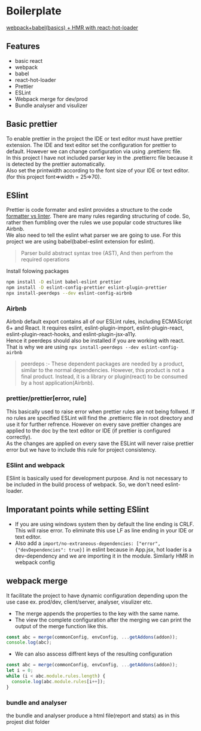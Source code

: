 # Boilerplate

[webpack+babel(basics) + HMR with react-hot-loader](https://docs.google.com/document/d/1DkOYLjroCwYiykL0hdZVTVXWsRx_lPEzdDjEma4G0po/edit#heading=h.dxp0w9fvf833)

## Features

- basic react
- webpack
- babel
- react-hot-loader
- Prettier
- ESLint
- Webpack merge for dev/prod
- Bundle analyser and visulizer

## Basic prettier

To enable prettier in the project the IDE or text editor must have prettier extension. The IDE and text editor set the configuration for prettier to default. However we can change configuration via using .prettierrc file.  
In this project I have not included parser key in the .prettierrc file because it is detected by the prettier automatically.  
Also set the printwidth according to the font size of your IDE or text editor.(for this project font=>width = 25=>70).

## ESlint

Prettier is code formater and eslint provides a structure to the code [formatter vs linter](https://medium.com/@awesomecode/format-code-vs-and-lint-code-95613798dcb3). There are many rules regarding structuring of code. So, rather then fumbling over the rules we use popular code structures like Airbnb.  
We also need to tell the eslint what parser we are going to use. For this project we are using babel(babel-eslint extension for eslint).

> Parser build abstract syntax tree (AST), And then perfrom the required operations

Install folowing packages

```bash
npm install -D eslint babel-eslint prettier
npm install -D eslint-config-prettier eslint-plugin-prettier
npx install-peerdeps --dev eslint-config-airbnb
```

### Airbnb

Airbnb default export contains all of our ESLint rules, including ECMAScript 6+ and React. It requires eslint, eslint-plugin-import, eslint-plugin-react, eslint-plugin-react-hooks, and eslint-plugin-jsx-a11y.  
Hence it peerdeps should also be installed if you are working with react. That is why we are using `npx install-peerdeps --dev eslint-config-airbnb`

> peerdeps :- These dependent packages are needed by a product, similar to the normal dependencies. However, this product is not a final product. Instead, it is a library or plugin(react) to be consumed by a host application(Airbnb).

### prettier/prettier[error, rule]

This basically used to raise error when prettier rules are not being follwed. If no rules are specified ESLint will find the .prettierrc file in root directory and use it for further refrence. However on every save prettier changes are applied to the doc by the text editor or IDE (if prettier is configured correctly).  
As the changes are applied on every save the ESLint will never raise prettier error but we have to include this rule for project consistency.

### ESlint and webpack

ESlint is basically used for development purpose. And is not necessary to be included in the build process of webpack. So, we don't need eslint-loader.

## Imporatant points while setting ESlint

- If you are using windows system then by default the line ending is CRLF. This will raise error. To eliminate this use LF as line ending in your IDE or text editor.
- Also add a
  `import/no-extraneous-dependencies: ["error", {"devDependencies": true}]`
  in eslint because in App.jsx, hot loader is a dev-dependency and we are importing it in the module.
  Similarly HMR in webpack config

## webpack merge

It facilitate the project to have dynamic configuration depending upon the use case ex. prod/dev, client/server, analyser, visulizer etc.

- The merge appends the properties to the key with the same name.
- The view the complete configuration after the merging we can print the output of the merge function like this.

```js
const abc = merge(commonConfig, envConfig, ...getAddons(addon));
console.log(abc);
```

- We can also asscess diffrent keys of the resulting configuration

```js
const abc = merge(commonConfig, envConfig, ...getAddons(addon));
let i = 0;
while (i < abc.module.rules.length) {
  console.log(abc.module.rules[i++]);
}
```

### bundle and analyser

the bundle and analyser produce a html file(report and stats) as in this projest dist folder
